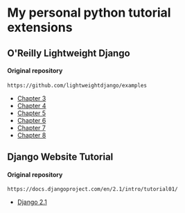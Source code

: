 My personal python tutorial extensions
======================================

O'Reilly Lightweight Django
--------------------------------------
#### Original repository
    https://github.com/lightweightdjango/examples

* [Chapter 3](https://github.com/orionempire/study_python/oreilly_lwd_chap_03/)
* [Chapter 4](https://github.com/orionempire/study_python/oreilly_lwd_chap_04/)
* [Chapter 5](https://github.com/orionempire/study_python/oreilly_lwd_chap_05/)
* [Chapter 6](https://github.com/orionempire/study_python/oreilly_lwd_chap_06/)
* [Chapter 7](https://github.com/orionempire/study_python/oreilly_lwd_chap_07/)
* [Chapter 8](https://github.com/orionempire/study_python/oreilly_lwd_chap_08/)

Django Website Tutorial
--------------------------------------
#### Original repository
    https://docs.djangoproject.com/en/2.1/intro/tutorial01/
* [Django 2.1](https://github.com/orionempire/study_python/django_tut_2_1/)

